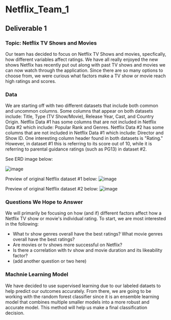 # Netflix_Team_1 

## Deliverable 1

### Topic: Netflix TV Shows and Movies
Our team has decided to focus on Netflix TV Shows and movies, specfically, how different variables affect ratings.  We have all really enjoyed the new shows Netflix has recently put out along with past TV shows and movies we can now watch through the application.  Since there are so many options to choose from, we were curious what factors make a TV show or movie reach high ratings and scores.  

### Data
We are starting off with two different datasets that include both common and uncommon columns.  Some columns that appear on both datasets include: Title, Type (TV Show/Movie), Release Year, Cast, and Country Origin.  Netflix Data #1 has some columns that are not included in Netflix Data #2 which include: Popular Rank and Genres.  Netflix Data #2 has some columns that are not included in Netflix Data #1 which include: Director and Show ID.  One interesting column header found in both datasets is "Rating."  However, in dataset #1 this is referring to its score out of 10, while it is referring to parental guidance ratings (such as PG13) in dataset #2.  

See ERD image below:

![image](https://user-images.githubusercontent.com/64279232/140628398-59b659df-ba62-499c-9745-ba3b532f7f9f.png)

Preview of original Netflix dataset #1 below:
![image](https://user-images.githubusercontent.com/64279232/140628580-d81c9e31-1353-455f-b672-c49be421b366.png)

Preview of original Netflix dataset #2 below:
![image](https://user-images.githubusercontent.com/64279232/140628670-22d7736a-491c-4e4b-80e4-9672009c5220.png)


### Questions We Hope to Answer
We will primarily be focusing on how (and if) different factors affect how a Netflix TV show or movie's individual rating. To start, we are most interested in the following:
- What tv show genres overall have the best ratings?  What movie genres overall have the best ratings?
- Are movies or tv shows more successful on Netflix?
- Is there a correlation with tv show and movie duration and its likeability factor? 
- (add another question or two here)

### Machnie Learning Model

We have decided to use supervised learning due to our labeled dataets to help predict our outcomes accurately.  From there, we are going to be working with the random forest classifier since it is an ensemble learning model that combines multiple smaller models into a more robust and accurate model.  This method will help us make a final classification decision.  


